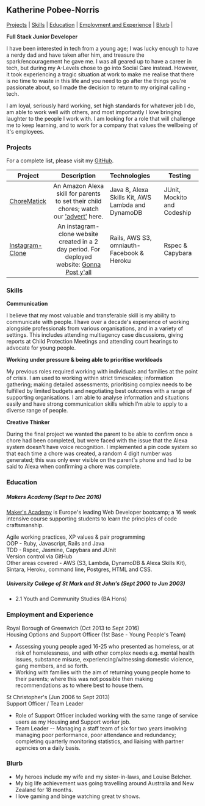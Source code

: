 ## Katherine Pobee-Norris

[Projects](#projects) | [Skills](#skills) | [Education](#education) | [Employment and Experience](#employment-and-experience) | [Blurb](#blurb) |

**Full Stack Junior Developer**

I have been interested in tech from a young age; I was lucky enough to have a nerdy dad and have taken after him, and treasure the spark/encouragement he gave me.  I was all geared up to have a career in tech, but during my A-Levels chose to go into Social Care instead.  However, it took experiencing a tragic situation at work to make me realise that there is no time to waste in this life and you need to go after the things you're passionate about, so I made the decision to return to my original calling - tech.

I am loyal, seriously hard working, set high standards for whatever job I do, am able to work well with others, and most importantly I love bringing laughter to the people I work with.  I am looking for a role that will challenge me to keep learning, and to work for a company that values the wellbeing of it's employees.  


### Projects

For a complete list, please visit my [GitHub](https://github.com/KPobeeNorris?tab=repositories).


| Project                       | Description                                             | Technologies                       |  Testing                           |
| -------------------------- |:-----------------------------------------------------------------------------:|:-------------------|-------------------|
| [ChoreMatick](https://github.com/KPobeeNorris/ChoreMatick/tree/master/chorematick)      | An Amazon Alexa skill for parents to set their child chores; watch our ['advert'](https://www.youtube.com/watch?v=jK6xQBi9nB4) here.                  | Java 8, Alexa Skills Kit, AWS Lambda and DynamoDB   | JUnit, Mockito and Codeship       |
|[Instagram-Clone](https://github.com/KPobeeNorris/instagram-challenge)                   | An instagram-clone website created in a 2 day period.  For deployed website:  [Gonna Post y'all](https://gonna-post-yall.herokuapp.com/posts) | Rails, AWS S3, omniauth-Facebook & Heroku     | Rspec & Capybara                  |


### Skills

**Communication**

I believe that my most valuable and transferable skill is my ability to communicate with people.  I have over a decade's experience of working alongside professionals from various organisations, and in a variety of settings.  This includes attending multiagency case discussions, giving reports at Child Protection Meetings and attending court hearings to advocate for young people.   

**Working under pressure & being able to prioritise workloads**

My previous roles required working with individuals and families at the point of crisis.  I am used to working within strict timescales; information gathering; making detailed assessments; prioritising complex needs to be fulfilled by limited budgets and negotiating best outcomes with a range of supporting organisations.  I am able to analyse information and situations easily and have strong communication skills which I’m able to apply to a diverse range of people.

**Creative Thinker**

During the final project we wanted the parent to be able to confirm once a chore had been completed, but were faced with the issue that the Alexa system doesn't have voice recognition.  I implemented a pin code system so that each time a chore was created, a random 4 digit number was generated; this was only ever visible on the parent's phone and had to be said to Alexa when confirming a chore was complete.   


### Education

##### Makers Academy (Sept to Dec 2016)

[Maker's Academy](http://employers.makersacademy.com/) is Europe's leading Web Developer bootcamp; a 16 week intensive course supporting students to learn the principles of code craftsmanship.  

Agile working practices, XP values & pair programming<br>
OOP - Ruby, Javascript, Rails and Java<br>
TDD - Rspec, Jasmine, Capybara and JUnit<br>
Version control via GitHub<br>
Other areas covered - AWS (S3, Lambda, DynamoDB & Alexa Skills Kit), Sintara, Heroku, command line, Postgres, HTML and CSS.

##### University College of St Mark and St John's (Sept 2000 to Jun 2003)

- 2.1 Youth and Community Studies (BA Hons)


### Employment and Experience

Royal Borough of Greenwich (Oct 2013 to Sept 2016)    
Housing Options and Support Officer (1st Base - Young People's Team)
- Assessing young people aged 16-25 who presented as homeless, or at risk of homelessness, and with other complex needs e.g. mental health issues, substance misuse, experiencing/witnessing domestic violence, gang members, and so forth.  
- Working with families with the aim of returning young people home to their parents; where this was not possible then making recommendations as to where best to house them.

St Christopher's (Jun 2006 to Sept 2013)   
Support Officer / Team Leader
- Role of Support Officer included working with the same range of service users as my Housing and Support worker job.
- Team Leader -- Managing a staff team of six for two years involving managing poor performance, poor attendance and redundancy; completing quarterly monitoring statistics, and liaising with partner agencies on a daily basis.


### Blurb
- My heroes include my wife and my sister-in-laws, and Louise Belcher.
- My big life achievement was going travelling around Australia and New Zealand for 18 months.
- I love gaming and binge watching great tv shows.
